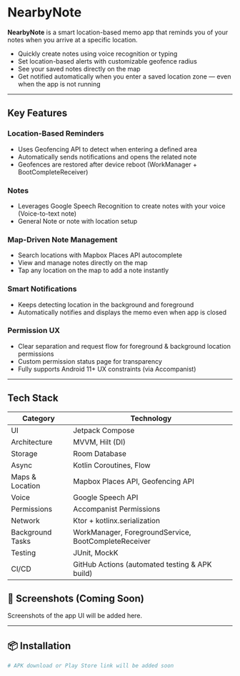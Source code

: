 # NearbyNote

**NearbyNote** is a smart location-based memo app that reminds you of your notes when you arrive at a specific location.

- Quickly create notes using voice recognition or typing  
- Set location-based alerts with customizable geofence radius  
- See your saved notes directly on the map  
- Get notified automatically when you enter a saved location zone — even when the app is not running

---

## Key Features

### Location-Based Reminders
- Uses Geofencing API to detect when entering a defined area
- Automatically sends notifications and opens the related note
- Geofences are restored after device reboot (WorkManager + BootCompleteReceiver)

### Notes
- Leverages Google Speech Recognition to create notes with your voice (Voice-to-text note)
- General Note or note with location setup

### Map-Driven Note Management
- Search locations with Mapbox Places API autocomplete
- View and manage notes directly on the map
- Tap any location on the map to add a note instantly

### Smart Notifications
- Keeps detecting location in the background and foreground
- Automatically notifies and displays the memo even when app is closed

### Permission UX
- Clear separation and request flow for foreground & background location permissions
- Custom permission status page for transparency
- Fully supports Android 11+ UX constraints (via Accompanist)

---

## Tech Stack

| Category | Technology |
|---------|------------|
| UI | Jetpack Compose |
| Architecture | MVVM, Hilt (DI) |
| Storage | Room Database |
| Async | Kotlin Coroutines, Flow |
| Maps & Location | Mapbox Places API, Geofencing API |
| Voice | Google Speech API |
| Permissions | Accompanist Permissions |
| Network | Ktor + kotlinx.serialization |
| Background Tasks | WorkManager, ForegroundService, BootCompleteReceiver |
| Testing | JUnit, MockK |
| CI/CD | GitHub Actions (automated testing & APK build)


## 📸 Screenshots (Coming Soon)

Screenshots of the app UI will be added here.

---

## 📦 Installation

```bash
# APK download or Play Store link will be added soon

